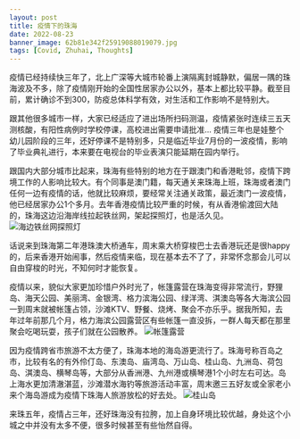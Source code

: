 ```yaml
---
layout: post
title: 疫情下的珠海
date: 2022-08-23
banner_image: 62b81e342f25919088019079.jpg
tags: [Covid, Zhuhai, Thoughts]
---
```


疫情已经持续快三年了，北上广深等大城市轮番上演隔离封城静默，偏居一隅的珠海波及不多，除了疫情刚开始的全国性居家办公以外，基本上都比较平静。截至目前，累计确诊不到300，防疫总体科学有效，对生活和工作影响不是特别大。

<!--more-->

跟其他很多城市一样，大家已经适应了进出场所扫码测温，疫情紧张时连续三五天测核酸，有阳性病例时学校停课，高校进出需要申请批准... 疫情三年也是娃整个幼儿园阶段的三年，还好停课不是特别多，只是临近毕业7月份的一波疫情，影响了毕业典礼进行，本来要在电视台的毕业表演只能延期在园内举行。

跟国内大部分城市比起来，珠海有些特别的地方在于跟澳门和香港毗邻，疫情下跨境工作的人影响比较大。有个同事是澳门籍，每天通关来珠海上班，珠海或者澳门任何一边有疫情的话，他就比较麻烦，要经常关注通关政策，最近澳门一波疫情，他已经居家办公1个多月。去年香港疫情比较严重的时候，有从香港偷渡回大陆的，珠海这边沿海岸线拉起铁丝网，架起探照灯，也是活久见。
![海边铁丝网探照灯]({{site.img_path}}/6322ad7216f2c2beb1aecad9.jpg)

话说来到珠海第二年港珠澳大桥通车，周末乘大桥穿梭巴士去香港玩还是很happy的，后来香港开始闹事，然后疫情来临，现在基本去不了了，非常怀念那会儿可以自由穿梭的时光，不知何时才能恢复。

疫情以来，貌似大家更加珍惜户外时光了，帐篷露营在珠海变得非常流行，野狸岛、海天公园、美丽湾、金银湾、格力滨海公园、绿洋湾、淇澳岛等各大海滨公园一到周末就被帐篷占领，沙滩KTV、野餐、烧烤、聚会不亦乐乎。据我所知，去年过年前那几个月，格力海滨公园露营区有些帐篷一直没拆，一群人每天都在那里聚会吃喝玩耍，孩子们就在公园散养。
![帐篷露营]({{site.img_path}}/6322b0f316f2c2beb1b2285f.jpg)

因为疫情跨省市旅游不太方便了，珠海本地的海岛游更流行了。珠海号称百岛之市，比较有名的有外伶仃岛、东澳岛、庙湾岛、万山岛、桂山岛、九洲岛、荷包岛、淇澳岛、横琴岛等，大部分从香洲港、九州港或横琴港1个小时左右可达。岛上海水更加清澈湛蓝，沙滩潜水海钓等旅游活动丰富，周末邀三五好友或全家老小来个海岛游成为疫情下珠海人旅游放松的好去处。
![桂山岛]({{site.img_path}}/6322b0f316f2c2beb1b2286b.jpg)

来珠五年，疫情占三年，还好珠海没有拉胯，加上自身环境比较优越，身处这个小城之中并没有太多不便，很多时候甚至有些怡然自得。
